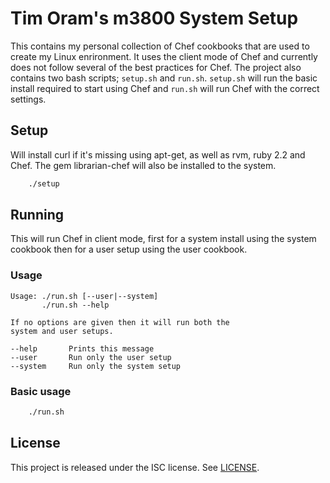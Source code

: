 # Tim Oram's m3800 System Setup

This contains my personal collection of Chef cookbooks that are used to create my
Linux enrironment. It uses the client mode of Chef and currently does not follow
several of the best practices for Chef. The project also contains two bash scripts;
`setup.sh` and `run.sh`. `setup.sh` will run the basic install required to start
using Chef and `run.sh` will run Chef with the correct settings.

## Setup

Will install curl if it's missing using apt-get, as well as rvm, ruby 2.2 and Chef. The
gem librarian-chef will also be installed to the system.

```bash
	./setup
```

## Running

This will run Chef in client mode, first for a system install using the system cookbook then
for a user setup using the user cookbook.

### Usage
```
Usage: ./run.sh [--user|--system]
       ./run.sh --help

If no options are given then it will run both the
system and user setups.

--help       Prints this message
--user       Run only the user setup
--system     Run only the system setup
```

### Basic usage

```bash
	./run.sh
```

## License 

This project is released under the ISC license. See [LICENSE](LICENSE).
